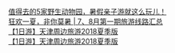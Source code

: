   
[值得去的5家野生动物园，暑假亲子游就这么玩儿！](http://www.dianyue.me/archives/820/im70so0vo98ox9oj/)  
[狂欢一夏，非你莫暑 | 7、8月第一期旅游线路汇总](http://www.dianyue.me/archives/241/1ybh3vxcx54kp2um/)  
[【1日游】天津周边旅游2018夏季版](http://www.dianyue.me/archives/043/z3u223yclo8idyi0/)  
[【1日游】天津周边旅游2018夏季版](http://www.dianyue.me/archives/048/2oo87jaj9w105skk/)